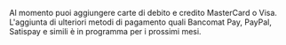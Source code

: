 Al momento puoi aggiungere carte di debito e credito MasterCard o Visa. L'aggiunta di ulteriori metodi di pagamento quali Bancomat Pay, PayPal, Satispay e simili è in programma per i prossimi mesi.